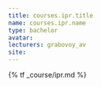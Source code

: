 ```yaml
---
title: courses.ipr.title
name: courses.ipr.name
type: bachelor
avatar:
lecturers: grabovoy_av
site: 
---
```


{% tf _course/ipr.md %}